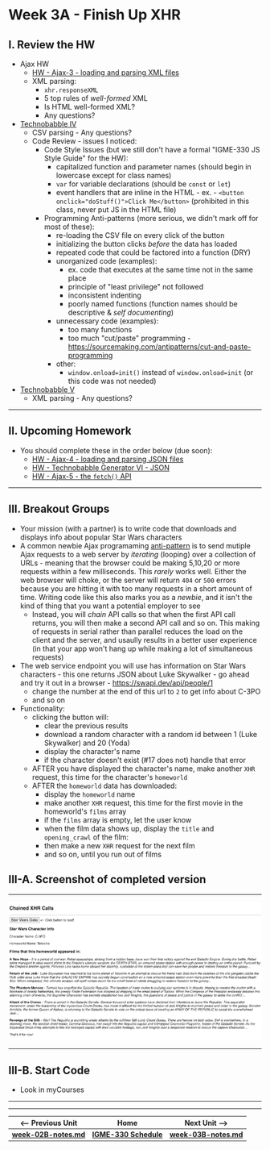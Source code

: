 # Week 3A - Finish Up XHR

## I. Review the HW
- Ajax HW
  - [HW - Ajax-3 - loading and parsing XML files](https://github.com/tonethar/IGME-330-Master/blob/master/notes/HW-ajax-3.md)
  - XML parsing:
    - `xhr.responseXML`
    - 5 top rules of *well-formed* XML
    - Is HTML well-formed XML?
    - Any questions?
- [Technobabble IV](https://github.com/tonethar/IGME-330-Master/blob/master/notes/HW-technobabble-4.md)
  - CSV parsing - Any questions?
  - Code Review - issues I noticed:
    - Code Style Issues (but we still don't have a formal "IGME-330 JS Style Guide" for the HW):
      - capitalized function and parameter names (should begin in lowercase except for class names)
      - `var` for variable declarations (should be `const` or `let`)
      - event handlers that are inline in the HTML - ex. - `<button onclick="doStuff()">Click Me</button>` (prohibited in this class, never put JS in the HTML file)
    - Programming Anti-patterns (more serious, we didn't mark off for most of these):
      - re-loading the CSV file on every click of the button
      - initializing the button clicks *before* the data has loaded
      - repeated code that could be factored into a function (DRY)
      - unorganized code (examples):
        - ex. code that executes at the same time not in the same place
        - principle of "least privilege" not followed
        - inconsistent indenting
        - poorly named functions (function names should be descriptive & *self documenting*)
      - unnecessary code (examples):
        - too many functions
        - too much "cut/paste" programming - https://sourcemaking.com/antipatterns/cut-and-paste-programming
      - other:
        - `window.onload=init()` instead of `window.onload=init` (or this code was not needed)
- [Technobabble V](https://github.com/tonethar/IGME-330-Master/blob/master/notes/HW-technobabble-5.md)
  - XML parsing - Any questions?

<hr>

## II. Upcoming Homework
- You should complete these in the order below (due soon):
  - [HW - Ajax-4 - loading and parsing JSON files](https://github.com/tonethar/IGME-330-Master/blob/master/notes/HW-ajax-4.md)
  - [HW - Technobabble Generator VI - JSON](https://github.com/tonethar/IGME-330-Master/blob/master/notes/HW-technobabble-6.md)
  - [HW - Ajax-5 - the `fetch()` API](https://github.com/tonethar/IGME-330-Master/blob/master/notes/HW-ajax-5.md)

<hr>

## III. Breakout Groups

- Your mission (with a partner) is to write code that downloads and displays info about popular Star Wars characters
- A common newbie Ajax programaming [anti-pattern](https://en.wikipedia.org/wiki/Anti-pattern) is to send mutiple Ajax requests to a web server by *iterating* (looping) over a collection of URLs - meaning that the browser could be making 5,10,20 or more requests within a few milliseconds. This *rarely* works well. Either the web browser will choke, or the server will return `404` or `500` errors because you are hitting it with too many requests in a short amount of time. Writing code like this also marks you as a *newbie*, and it isn't the kind of thing that you want a potential employer to see
  - Instead, you will *chain* API calls so that when the first API call returns, you will then make a second API call and so on. This making of requests in serial rather than parallel reduces the load on the client and the server, and usaully results in a better user experience (in that your app won't hang up while making a lot of simultaneous requests)
- The web service endpoint you will use has information on Star Wars characters - this one returns JSON about Luke Skywalker - go ahead and try it out in a browser - https://swapi.dev/api/people/1
  - change the number at the end of this url to `2` to get info about C-3PO
  - and so on
- Functionality:
  - clicking the button will:
    - clear the previous results
    - download a random character with a random id between 1 (Luke Skywalker) and 20 (Yoda)
    - display the character's name
    - if the character doesn't exist (#17 does not) handle that error
  - AFTER you have displayed the character's name, make another `XHR` request, this time for the character's `homeworld`
  - AFTER the `homeworld` data has downloaded:
    -  display the `homeworld` name
    -  make another `XHR` request, this time for the first movie in the homeworld's `films` array
      - if the `films` array is empty, let the user know
    -  when the film data shows up, display the `title` and `opening_crawl` of the film:
      - then make a new `XHR` request for the next film
      - and so on, until you run out of films


## III-A. Screenshot of completed version

<hr>

![screenshot](../_images/HW-xhr-chaining.png)

<hr>

## III-B. Start Code

- Look in myCourses



<!--
## I. Overview

1) Review [HW-SG-1](https://github.com/tonethar/IGME-330-Master/blob/master/notes/HW-SG-1.md):
  
    - look at "Smiley" submissions
    - concepts covered - this was mostly a review of what we have been doing in class (which is a good thing!)

<hr>

2) Talk about canvas transformations - here are the notes - [Canvas III - Transformations](https://github.com/tonethar/IGME-330-Master/blob/master/notes/canvas-3.md)
  
     - we will be doing a demo of translate/rotate/scale in class
     - the demo "start" code is in the link above, and up in myCourses there is a "clip" file with some code you can copy/paste 
     - there is an accompanying HW assignment - look in myCourses dropbox for "3A inclass Checkoff" - it is due tonight

<a id="hw" />

<hr>

3) Other Homework

    - [Animated Sine Wave HW](https://github.com/tonethar/IGME-330-Master/blob/master/notes/HW-sine-wave.md) is due Wednesday night - it doesn't take too long
    - [Canvas SG-2](https://github.com/tonethar/IGME-330-Master/blob/master/notes/HW-SG-2.md) is assigned - see myCourses dropbox
    - 3 "optional" extra credit assignments - some of them are good Project 1 "starters":
      - they are all bonus "extra credit" items
      - the dropboxes for these close Monday night
      - ***you MUST do at least one of them (but you can do all three if you want, for <u>super power-up credits & achievements</u>!)***
      - here they are (for your edification):
        - [Extra Credit - Random Walker](https://github.com/tonethar/IGME-330-Master/blob/master/notes/HW-random-walker.md)
        - [Extra Credit - Conway's Life](https://github.com/tonethar/IGME-330-Master/blob/master/notes/HW-canvas-life.md)
        - [Extra Credit - Lorenz Attractor](https://github.com/tonethar/IGME-330-Master/blob/master/notes/HW-lorenz-attractor.md)
  
<!--
- Review Periodic Functions & Phyllotaxis HW:
  - [HW - Sine Wave](https://github.com/tonethar/IGME-330-Master/blob/master/notes/HW-sine-wave.md)
    - look at submissions
  - [HW - Algorithmic Botany](https://github.com/tonethar/IGME-330-Master/blob/master/notes/HW-algorithmic-botany.md) 
    - look at submissions
- [Project 1](../projects/project-1.md) assigned! 
  - Let's discuss!
  - See dropboxes for due dates
-->

<!--
## II. Lecture/Demo - the JavaScript IIFE
- Stands for "Immediately Invoked Function Expression"
- Using these is one of the requirements for Project 1
- See [IIFE Notes](https://github.com/tonethar/IGME-330-Master/blob/master/notes/IIFE-notes.md) & demo
-->

<!--
## III. Demo - Modifying your "Screen Saver with Controls"
- Go ahead and grab your "Screen Saver with Controls" code from last week:
  - First, we'll re-factor the code by getting rid of ["magic numbers"](https://en.wikipedia.org/wiki/Magic_number_(programming)#Unnamed_numerical_constants) (e.g. Unnamed Numerical values or constants)
  - Next, we'll wrap all of our JS code in an IIFE
  - Then we'll create an ES5 style external "library" of reusable functions named **"abcLIB.js"** by using an IIFE (*abc* will be your initials):
    - time allowing, we'll also take a quick look at how RiTa.js structures their library using an IIFE: https://rednoise.org/rita/download.php
-->

<!--
**Try it:** Once everything is working, move the remaining JS code in your HTML to an external JS file named **index.js**, and then import it with a &lt;script> tag
-->

<!--
## IV. Videos
- These videos were originally linked to on 2A, and will re-cap what we covered in section III. above:
  - [Screen Saver With Controls-5 (22:06)](https://video.rit.edu/Watch/screen-saver-with-controls-5):
    - getting rid of "magic numbers" by adding `canvasWidth`, `canvasHeight` variables, and a `drawParams` object
      - https://en.wikipedia.org/wiki/Magic_number_(programming)
    - using `Object.freeze()` to create an [immutable object](https://en.wikipedia.org/wiki/Immutable_object)
    - using an IIFE ("immediately invoked function expression") to remove our variables and functions from global scope:
      - https://developer.mozilla.org/en-US/docs/Glossary/IIFE
  - [Screen Saver With Controls-6 (15:35)](https://video.rit.edu/Watch/screen-saver-with-controls-6):
    - Creating an ES5 Style JS Library with an IIFE
-->

<hr><hr>

| <-- Previous Unit | Home | Next Unit -->
| --- | --- | --- 
| [**week-02B-notes.md**](week-02B-notes.md)     |  [**IGME-330 Schedule**](../schedule.md) | [**week-03B-notes.md**](week-03B-notes.md)
